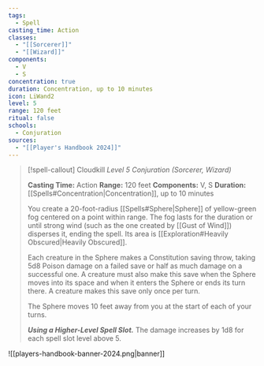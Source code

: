 ```yaml
---
tags:
  - Spell
casting_time: Action
classes:
  - "[[Sorcerer]]"
  - "[[Wizard]]"
components:
  - V
  - S
concentration: true
duration: Concentration, up to 10 minutes
icon: LiWand2
level: 5
range: 120 feet
ritual: false
schools:
  - Conjuration
sources: 
  - "[[Player's Handbook 2024]]"
---
```

>[!spell-callout] Cloudkill
>_Level 5 Conjuration (Sorcerer, Wizard)_
>
>**Casting Time:** Action
>**Range:** 120 feet
>**Components:** V, S
>**Duration:** [[Spells#Concentration\|Concentration]], up to 10 minutes
>
>You create a 20-foot-radius [[Spells#Sphere\|Sphere]] of yellow-green fog centered on a point within range. The fog lasts for the duration or until strong wind (such as the one created by [[Gust of Wind]]) disperses it, ending the spell. Its area is [[Exploration#Heavily Obscured\|Heavily Obscured]].
>
>Each creature in the Sphere makes a Constitution saving throw, taking 5d8 Poison damage on a failed save or half as much damage on a successful one. A creature must also make this save when the Sphere moves into its space and when it enters the Sphere or ends its turn there. A creature makes this save only once per turn.
>
>The Sphere moves 10 feet away from you at the start of each of your turns.
>
>**_Using a Higher-Level Spell Slot._** The damage increases by 1d8 for each spell slot level above 5.


![[players-handbook-banner-2024.png|banner]]